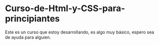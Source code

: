# Curso-de-Html-y-CSS-para-principiantes
Este es un curso que estoy desarrollando, es algo muy básico, espero sea de ayuda para alguien.
